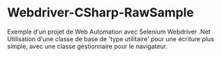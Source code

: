 # Webdriver-CSharp-RawSample
Exemple d'un projet de Web Automation avec Selenium Webdriver .Net
Utilisation d'une classe de base de 'type utilitaire' pour une écriture plus simple, avec une classe gestionnaire pour le navigateur.
